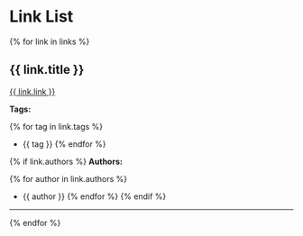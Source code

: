 # Link List

{% for link in links %}
## {{ link.title }}

<a href="{{ link.link }}" target="_blank">{{ link.link }}</a>

**Tags:**

{% for tag in link.tags %}
 - {{ tag }}
{% endfor %}

{% if link.authors %}
**Authors:**

{% for author in link.authors %}
 - {{ author }}
{% endfor %}
{% endif %}

<hr style="height:2px;border-width:0;color:gray;background-color:gray">
{% endfor %}
